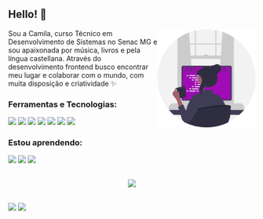 ## Hello! 👋

 <img src="https://raw.githubusercontent.com/camilafbc/camilafbc/802caf0a3cefce18712419c4d0d37df5bd47c6ed/undraw_programmer_re_owql%20(1).svg" width="200" align="right"/> 


<p align="left"> 
  Sou a Camila, curso Técnico em Desenvolvimento de Sistemas no Senac MG e sou apaixonada por música, livros e pela língua castellana. Através do desenvolvimento frontend busco encontrar meu lugar e colaborar com o mundo, com muita disposição e criatividade ✨
</p>

  
### Ferramentas e Tecnologias:

<div>
  <img src="https://cdn.jsdelivr.net/gh/devicons/devicon/icons/git/git-plain-wordmark.svg" width="50"/>
  <img src="https://cdn.jsdelivr.net/gh/devicons/devicon/icons/sass/sass-original.svg" width="50"/>
  <img src="https://cdn.jsdelivr.net/gh/devicons/devicon/icons/bootstrap/bootstrap-original-wordmark.svg" width="50"/>
  <img src="https://cdn.jsdelivr.net/gh/devicons/devicon/icons/html5/html5-plain-wordmark.svg" width="50"/>
  <img src="https://cdn.jsdelivr.net/gh/devicons/devicon/icons/css3/css3-plain-wordmark.svg" width="50"/>
  <img src="https://cdn.jsdelivr.net/gh/devicons/devicon/icons/javascript/javascript-plain.svg" width="50"/>
  <img src="https://cdn.jsdelivr.net/gh/devicons/devicon/icons/typescript/typescript-original.svg" width="50"/> 
</div>

### Estou aprendendo:

<div>       
  <img src="https://cdn.jsdelivr.net/gh/devicons/devicon/icons/react/react-original-wordmark.svg" width="50"/>
  <img src="https://cdn.jsdelivr.net/gh/devicons/devicon/icons/angularjs/angularjs-original.svg" width="50"/>
  <img src="https://cdn.jsdelivr.net/gh/devicons/devicon/icons/nodejs/nodejs-original.svg" width="50"/>        
<!--   <img src="https://cdn.jsdelivr.net/gh/devicons/devicon/icons/tailwindcss/tailwindcss-plain.svg" width="60" height="60"/> -->
 </div>
 
 ##
 
 <div align="center">
  <img height="130em" src="https://github-readme-stats.vercel.app/api/top-langs/?username=camilafbc&layout=compact&langs_count=7&theme=dracula"/>
</div>

  ##
  
  <div> 
  <a href="https://instagram.com/camilafbc" target="_blank"><img src="https://img.shields.io/badge/-Instagram-%23E4405F?style=for-the-badge&logo=instagram&logoColor=white" target="_blank"></a>
  <a href="https://www.linkedin.com/in/camilafbcoelho/" target="_blank"><img src="https://img.shields.io/badge/-LinkedIn-%230077B5?style=for-the-badge&logo=linkedin&logoColor=white" target="_blank"></a> 
  </div>
